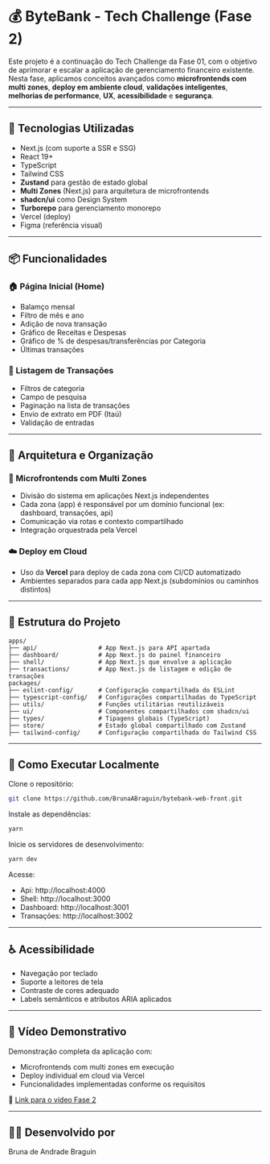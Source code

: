 # 💰 ByteBank - Tech Challenge (Fase 2)

Este projeto é a continuação do Tech Challenge da Fase 01, com o objetivo de aprimorar e escalar a aplicação de gerenciamento financeiro existente. Nesta fase, aplicamos conceitos avançados como **microfrontends com multi zones**, **deploy em ambiente cloud**, **validações inteligentes**, **melhorias de performance**, **UX**, **acessibilidade** e **segurança**.

---

## 🚀 Tecnologias Utilizadas

- Next.js (com suporte a SSR e SSG)
- React 19+
- TypeScript
- Tailwind CSS
- **Zustand** para gestão de estado global
- **Multi Zones** (Next.js) para arquitetura de microfrontends
- **shadcn/ui** como Design System
- **Turborepo** para gerenciamento monorepo
- Vercel (deploy)
- Figma (referência visual)

---

## 📦 Funcionalidades

### 🏠 Página Inicial (Home)

- Balamço mensal
- Filtro de mês e ano
- Adição de nova transação
- Gráfico de Receitas e Despesas
- Gráfico de % de despesas/transferências por Categoria
- Últimas transações

### 📄 Listagem de Transações

- Filtros de categoria
- Campo de pesquisa
- Paginação na lista de transações
- Envio de extrato em PDF (Itaú)
- Validação de entradas

---

## 🧱 Arquitetura e Organização

### 🧩 Microfrontends com Multi Zones

- Divisão do sistema em aplicações Next.js independentes
- Cada zona (app) é responsável por um domínio funcional (ex: dashboard, transações, api)
- Comunicação via rotas e contexto compartilhado
- Integração orquestrada pela Vercel

### ☁️ Deploy em Cloud

- Uso da **Vercel** para deploy de cada zona com CI/CD automatizado
- Ambientes separados para cada app Next.js (subdomínios ou caminhos distintos)

---

## 📁 Estrutura do Projeto

```
apps/
├── api/                 # App Next.js para API apartada
├── dashboard/           # App Next.js do painel financeiro
├── shell/               # App Next.js que envolve a aplicação
├── transactions/        # App Next.js de listagem e edição de transações
packages/
├── eslint-config/       # Configuração compartilhada do ESLint
├── typescript-config/   # Configurações compartilhadas do TypeScript
├── utils/               # Funções utilitárias reutilizáveis
├── ui/                  # Componentes compartilhados com shadcn/ui
├── types/               # Tipagens globais (TypeScript)
├── store/               # Estado global compartilhado com Zustand
├── tailwind-config/     # Configuração compartilhada do Tailwind CSS
```

---

## 🧪 Como Executar Localmente

Clone o repositório:

```bash
git clone https://github.com/BrunaABraguin/bytebank-web-front.git
```

Instale as dependências:

```bash
yarn
```

Inicie os servidores de desenvolvimento:

```bash
yarn dev
```

Acesse:

- Api: http://localhost:4000
- Shell: http://localhost:3000
- Dashboard: http://localhost:3001
- Transações: http://localhost:3002

---

## ♿ Acessibilidade

- Navegação por teclado
- Suporte a leitores de tela
- Contraste de cores adequado
- Labels semânticos e atributos ARIA aplicados

---

## 🎥 Vídeo Demonstrativo

Demonstração completa da aplicação com:

- Microfrontends com multi zones em execução
- Deploy individual em cloud via Vercel
- Funcionalidades implementadas conforme os requisitos

🔗 [Link para o vídeo Fase 2](https://youtu.be/YHi8pEaladI)

---

## 👩‍💻 Desenvolvido por

Bruna de Andrade Braguin
